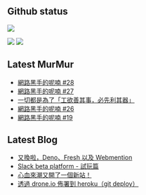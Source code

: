 ## Github status

![](http://github-profile-summary-cards.vercel.app/api/cards/profile-details?username=siygle&theme=default)

![](http://github-profile-summary-cards.vercel.app/api/cards/stats?username=siygle&theme=default)
![](http://github-profile-summary-cards.vercel.app/api/cards/productive-time?username=siygle&theme=default&utcOffset=8)

## Latest MurMur

<!-- CHAT-POST-LIST:START -->
- [網路黑手的呢喃 #28](https://chat.sylee.dev/2023/03/28/網路黑手的呢喃-28)
- [網路黑手的呢喃 #27](https://chat.sylee.dev/2023/03/16/網路黑手的呢喃-27)
- [一切都是為了「工欲善其事，必先利其器」](https://chat.sylee.dev/2023/03/15/move-again-工欲善其事必先利其器)
- [網路黑手的呢喃 #26](https://chat.sylee.dev/2023/02/20/網路黑手的呢喃-26)
- [網路黑手的呢喃 #19](https://chat.sylee.dev/2022/08/30/網路黑手的呢喃-19)
<!-- CHAT-POST-LIST:END -->

## Latest Blog

<!-- BLOG-POST-LIST:START -->
- [又換啦，Deno、Fresh 以及 Webmention](https://sylee.dev/blog/2023-04-10-change-again-deno-fresh-webmention)
- [Slack beta platform - 試玩篇](https://sylee.dev/blog/2022-04-09-slack-beta-platform-playground)
- [心血來潮又開了一個新站！](https://sylee.dev/blog/2021-11-25-another-new-website)
- [透過 drone.io 佈署到 heroku（git deploy）](https://sylee.dev/blog/2021-10-06-drone-deploy-to-heroku)
<!-- BLOG-POST-LIST:END -->
